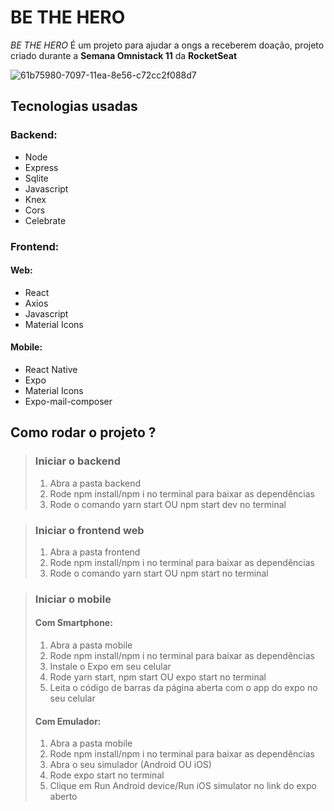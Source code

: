 # BE THE HERO
*BE THE HERO* É um projeto para ajudar a ongs a receberem doação, projeto criado durante a **Semana Omnistack 11** da **RocketSeat**

![61b75980-7097-11ea-8e56-c72cc2f088d7](https://user-images.githubusercontent.com/56945282/84451118-fcace200-ac49-11ea-84a5-7f26713a18fe.jpeg)

## Tecnologias usadas <br>
### Backend: <br>
* Node <br>
* Express <br>
* Sqlite <br>
* Javascript <br>
* Knex <br>
* Cors <br>
* Celebrate <br>

### Frontend: 
#### Web: 
* React <br>
* Axios <br>
* Javascript <br>
* Material Icons <br>

#### Mobile: 
* React Native <br>
* Expo <br>
* Material Icons <br>
* Expo-mail-composer <br>

## Como rodar o projeto ? 

> ### Iniciar o backend
> 1. Abra a pasta backend
> 2. Rode npm install/npm i no terminal para baixar as dependências
> 3. Rode o comando yarn start OU npm start dev no terminal

> ### Iniciar o frontend web 
> 1. Abra a pasta frontend
> 2. Rode npm install/npm i no terminal para baixar as dependências
> 3. Rode o comando yarn start OU npm start no terminal

> ### Iniciar o mobile
> #### Com Smartphone: 
> 1. Abra a pasta mobile
> 2. Rode npm install/npm i no terminal para baixar as dependências
> 3. Instale o Expo em seu celular 
> 4. Rode yarn start, npm start OU expo start no terminal
> 5. Leita o código de barras da página aberta com o app do expo no seu celular
>
> #### Com Emulador: 
> 1. Abra a pasta mobile
> 2. Rode npm install/npm i no terminal para baixar as dependências
> 3. Abra o seu simulador (Android OU iOS)
> 4. Rode expo start no terminal
> 5. Clique em Run Android device/Run iOS simulator no link do expo aberto
